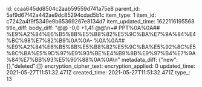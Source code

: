 id: ccaa645dd8504c2aab59559d741a75e8
parent_id: 5af9d67f42a442ae9dc85294cdad5b1c
item_type: 1
item_id: c7242a4f9f5349e9b65369267e8134d7
item_updated_time: 1622116195568
title_diff: 
body_diff: "@@ -0,0 +1,41 @@\\n+# PPT%0A%0A## %E9%A2%84%E6%B5%8B%E5%B8%82%E5%9C%BA%E7%9A%84%E4%BC%98%E7%82%B9%0A%0A- %0A%0A## %E9%A2%84%E6%B5%8B%E5%B8%82%E5%9C%BA%E5%92%8C%E5%8C%BA%E5%9D%97%E9%93%BE%E4%B9%8B%E9%97%B4%E7%9A%84%E7%BB%93%E5%90%88%0A%0A\\n"
metadata_diff: {"new":{},"deleted":[]}
encryption_cipher_text: 
encryption_applied: 0
updated_time: 2021-05-27T11:51:32.471Z
created_time: 2021-05-27T11:51:32.471Z
type_: 13